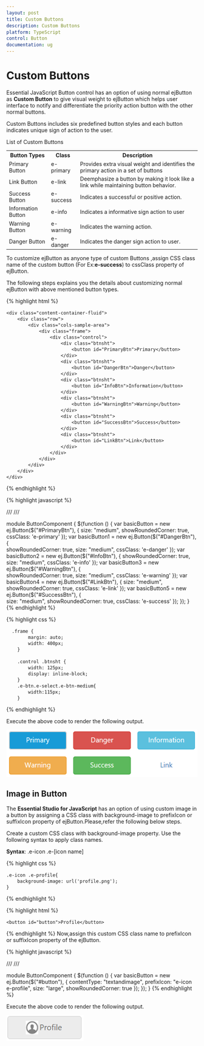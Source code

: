 ```yaml
---
layout: post
title: Custom Buttons
description: Custom Buttons
platform: TypeScript
control: Button
documentation: ug
---
```

# Custom Buttons

Essential JavaScript Button control has an option of using normal ejButton as **Custom Button** to give visual weight to ejButton which helps user interface to notify and differentiate the priority action button with the other normal buttons.

Custom Buttons includes six predefined button styles and each button indicates unique sign of action to the user.

List of Custom Buttons

<table>
   <tr>
      <th>Button Types</th>
      <th>Class</th>
      <th>Description</th>
   <tr>
      <td>Primary Button</td>
      <td>e-primary</td>
      <td>Provides extra visual weight and identifies the primary action in a set of buttons</td>
  </tr>
   <tr>
      <td>Link Button</td>
      <td>e-link</td>
      <td>Deemphasize a button by making it look like a link while maintaining button behavior.</td>
  </tr>
   <tr>
     <td> Success Button</td>
      <td>e-success</td>
      <td>Indicates a successful or positive action.</td>
   </tr>
   <tr>
      <td> Information Button</td>
      <td>e-info</td>
      <td>Indicates a informative sign action to user</td>
   </tr>
   <tr>
   <td>Warning Button</td>
   <td>e-warning</td>
   <td>Indicates the warning action.</td>
   </tr>
   <tr>
   <td>Danger Button</td>
   <td>e-danger</td>
   <td>Indicates the danger sign action to user.</td>
   </tr>
</table>

To customize ejButton as anyone type of custom Buttons ,assign CSS class name of the custom button (For Ex:**e-success**) to cssClass property of ejButton.

The following steps explains you the details about customizing normal ejButton with above mentioned button types.

{% highlight html %}

    <div class="content-container-fluid">
        <div class="row">
            <div class="cols-sample-area">
                <div class="frame">
                    <div class="control">
                        <div class="btnsht">
                            <button id="PrimaryBtn">Primary</button>
                        </div>
                        <div class="btnsht">
                            <button id="DangerBtn">Danger</button>
                        </div>
                        <div class="btnsht">
                            <button id="InfoBtn">Information</button>
                        </div>
                        <div class="btnsht">
                            <button id="WarningBtn">Warning</button>
                        </div>
                        <div class="btnsht">
                            <button id="SuccessBtn">Success</button>
                        </div>
                        <div class="btnsht">
                            <button id="LinkBtn">Link</button>
                        </div>
                    </div>
                </div>
            </div>
        </div>
    </div>
     
{% endhighlight %}

{% highlight javascript %}

/// <reference path="tsfiles/jquery.d.ts" />
/// <reference path="tsfiles/ej.web.all.d.ts" />

module ButtonComponent {
    $(function () {
        var basicButton = new ej.Button($("#PrimaryBtn"), {
                size: "medium",
                showRoundedCorner: true,
                cssClass: 'e-primary'
            });
        var basicButton1 = new ej.Button($("#DangerBtn"), {    
                showRoundedCorner: true,
                size: "medium",
                cssClass: 'e-danger'
            });
       var basicButton2 = new ej.Button($("#InfoBtn"), {       
                showRoundedCorner: true,
                size: "medium",
                cssClass: 'e-info'
            });
       var basicButton3 = new ej.Button($("#WarningBtn"), {  
                showRoundedCorner: true,
                size: "medium",
                cssClass: 'e-warning'
            });
       var basicButton4 = new ej.Button($("#LinkBtn"), {      
                size: "medium",
                showRoundedCorner: true,
                cssClass: 'e-link'
            });
       var basicButton5 = new ej.Button($("#SuccessBtn"), {          
                size: "medium",
                showRoundedCorner: true,
                cssClass: 'e-success'
            });
        });
}
{% endhighlight %}

{% highlight css %}

      .frame {
            margin: auto;
            width: 400px;
        }

        .control .btnsht {
            width: 125px;
            display: inline-block;
        }
        .e-btn.e-select.e-btn-medium{
            width:115px;
        }

{% endhighlight %}

Execute the above code to render the following output.

![](Custom-Buttons_images/custom_buttons.png) 

## Image in Button  

The **Essential Studio for JavaScript** has an option of using custom image in a button by assigning a CSS class with background-image to prefixIcon or suffixIcon property of ejButton.Please,refer the following below steps.

Create a custom CSS class with background-image property. Use the following syntax to apply class names.  

**Syntax**: .e-icon .e-[icon name]

{% highlight css %}

    .e-icon .e-profile{
        background-image: url('profile.png');
    }

{% endhighlight %}

{% highlight html %}

    <button id="button">Profile</button>

{% endhighlight %}
Now,assign this custom CSS class name to prefixIcon or suffixIcon property of the ejButton.

{% highlight javascript %}

/// <reference path="tsfiles/jquery.d.ts" />
/// <reference path="tsfiles/ej.web.all.d.ts" />

module ButtonComponent {
    $(function () {
        var basicButton = new ej.Button($("#button"), {
        contentType: "textandimage",
        prefixIcon: "e-icon e-profile",
        size: "large",
        showRoundedCorner: true
    });
  });
}
{% endhighlight %}

Execute the above code to render the following output.

![](Custom-Buttons_images/profile.png)



